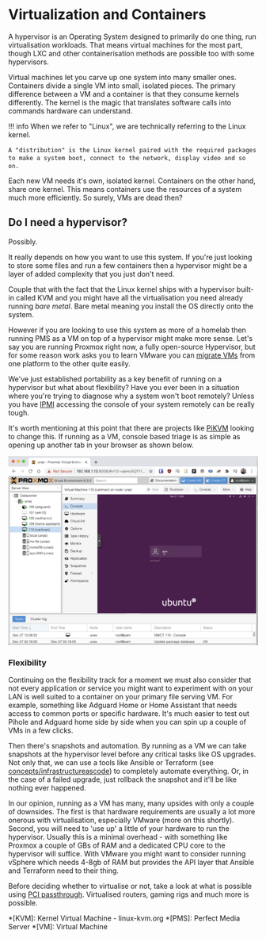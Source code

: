 # Virtualization and Containers

A hypervisor is an Operating System designed to primarily do one thing, run virtualisation workloads. That means virtual machines for the most part, though LXC and other containerisation methods are possible too with some hypervisors. 

Virtual machines let you carve up one system into many smaller ones. Containers divide a single VM into small, isolated pieces. The primary difference between a VM and a container is that they consume kernels differently. The kernel is the magic that translates software calls into commands hardware can understand. 

!!! info
    When we refer to "Linux", we are technically referring to the Linux kernel. 
    
    A "distribution" is the Linux kernel paired with the required packages to make a system boot, connect to the network, display video and so on.

Each new VM needs it's own, isolated kernel. Containers on the other hand, share one kernel. This means containers use the resources of a system much more efficiently. So surely, VMs are dead then?

## Do I need a hypervisor?

Possibly. 

It really depends on how you want to use this system. If you're just looking to store some files and run a few containers then a hypervisor might be a layer of added complexity that you just don't need. 

Couple that with the fact that the Linux kernel ships with a hypervisor built-in called KVM and you might have all the virtualisation you need already running *bare metal*. Bare metal meaning you install the OS directly onto the system.

However if you are looking to use this system as more of a homelab then running PMS as a VM on top of a hypervisor might make more sense. Let's say you are running Proxmox right now, a fully open-source Hypervisor, but for some reason work asks you to learn VMware you can [migrate VMs](https://blog.ktz.me/migrate-qcow2-images-from-kvm-to-vmware/) from one platform to the other quite easily.

We've just established portability as a key benefit of running on a hypervisor but what about flexibility? Have you ever been in a situation where you're trying to diagnose why a system won't boot remotely? Unless you have [IPMI](https://www.zenlayer.com/blog/what-is-ipmi/) accessing the console of your system remotely can be really tough. 

It's worth mentioning at this point that there are projects like [PiKVM](https://github.com/pikvm/pikvm) looking to change this. If running as a VM, console based triage is as simple as opening up another tab in your browser as shown below.

![proxmox](../images/proxmox-ui-tab.png)

### Flexibility

Continuing on the flexibility track for a moment we must also consider that not every application or service you might want to experiment with on your LAN is well suited to a container on your primary file serving VM. For example, something like Adguard Home or Home Assistant that needs access to common ports or specific hardware. It's much easier to test out Pihole and Adguard home side by side when you can spin up a couple of VMs in a few clicks.

Then there's snapshots and automation. By running as a VM we can take snapshots at the hypervisor level before any critical tasks like OS upgrades. Not only that, we can use a tools like Ansible or Terraform (see [concepts/infrastructureascode](infra_as_code.md)) to completely automate everything. Or, in the case of a failed upgrade, just rollback the snapshot and it'll be like nothing ever happened.

In our opinion, running as a VM has many, many upsides with only a couple of downsides. The first is that hardware requirements are usually a lot more onerous with virtualisation, especially VMware (more on this shortly). Second, you will need to 'use up' a little of your hardware to run the hypervisor. Usually this is a minimal overhead - with something like Proxmox a couple of GBs of RAM and a dedicated CPU core to the hypervisor will suffice. With VMware you might want to consider running vSphere which needs 4-8gb of RAM but provides the API layer that Ansible and Terraform need to their thing.

Before deciding whether to virtualise or not, take a look at what is possible using [PCI passthrough](pci-passthrough.md). Virtualised routers, gaming rigs and much more is possible.

*[KVM]: Kernel Virtual Machine - linux-kvm.org
*[PMS]: Perfect Media Server
*[VM]: Virtual Machine